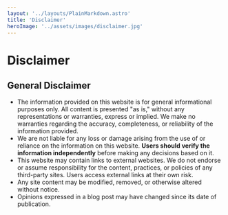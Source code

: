 ```yaml
---
layout: '../layouts/PlainMarkdown.astro'
title: 'Disclaimer'
heroImage: '../assets/images/disclaimer.jpg'
---
```


# Disclaimer

## General Disclaimer

- The information provided on this website is for general informational purposes only. All content is presented "as is," without any representations or warranties, express or implied. We make no warranties regarding the accuracy, completeness, or reliability of the information provided.
- We are not liable for any loss or damage arising from the use of or reliance on the information on this website. **Users should verify the information independently** before making any decisions based on it.
- This website may contain links to external websites. We do not endorse or assume responsibility for the content, practices, or policies of any third-party sites. Users access external links at their own risk.
- Any site content may be modified, removed, or otherwise altered without notice.
- Opinions expressed in a blog post may have changed since its date of publication.
